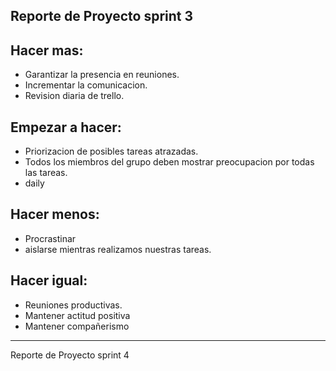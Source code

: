 
Reporte de Proyecto sprint 3
-------------------
Hacer mas: 
----------
  * Garantizar la presencia en reuniones.
  * Incrementar la comunicacion.
  * Revision diaria de trello.

Empezar a hacer:
----------------
  * Priorizacion de posibles tareas atrazadas.
  * Todos los miembros del grupo deben mostrar preocupacion por todas las tareas.
  * daily

Hacer menos:
------------
 * Procrastinar
 * aislarse mientras realizamos nuestras tareas.
   
Hacer igual:
------------
* Reuniones productivas.
* Mantener actitud positiva
* Mantener compañerismo
----------------
Reporte de Proyecto sprint 4
  




